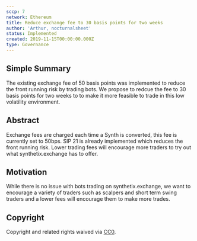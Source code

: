 ```yaml
---
sccp: 7
network: Ethereum
title: Reduce exchange fee to 30 basis points for two weeks
author: 'Arthur, nocturnalsheet'
status: Implemented
created: 2019-11-15T00:00:00.000Z
type: Governance
---
```


## Simple Summary

<!--"If you can't explain it simply, you don't understand it well enough." Provide a simplified and layman-accessible explanation of the SCCP.-->

The existing exchange fee of 50 basis points was implemented to reduce the front running risk by trading bots. We propose to redcue the fee to 30 basis points for two weeks to to make it more feasible to trade in this low volatility environment.

## Abstract

<!--A short (~200 word) description of the variable change proposed.-->

Exchange fees are charged each time a Synth is converted, this fee is currently set to 50bps. SIP 21 is already implemented which reduces the front running risk. Lower trading fees will encourage more traders to try out what synthetix.exchange has to offer.

## Motivation

<!--The motivation is critical for SCCPs that want to update variables within Synthetix. It should clearly explain why the existing variable is not incentive aligned. SCCP submissions without sufficient motivation may be rejected outright.-->

While there is no issue with bots trading on synthetix.exchange, we want to encourage a variety of traders such as scalpers and short term swing traders and a lower fees will encourage them to make more trades.

## Copyright

Copyright and related rights waived via [CC0](https://creativecommons.org/publicdomain/zero/1.0/).
